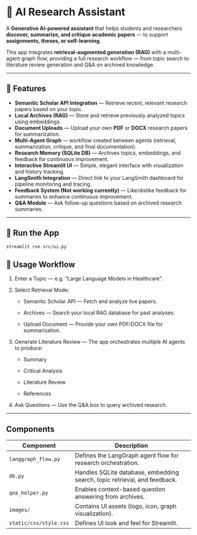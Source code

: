 # 🧠 AI Research Assistant

A **Generative AI-powered assistant** that helps students and researchers **discover, summarize, and critique academic papers** — to support **assignments, theses, or self-learning**.

This app integrates **retrieval-augmented generation (RAG)** with a multi-agent graph flow, providing a full research workflow — from topic search to literature review generation and Q&A on archived knowledge.

---

## 🚀 Features

- **Semantic Scholar API Integration** — Retrieve recent, relevant research papers based on your topic.  
- **Local Archives (RAG)** — Store and retrieve previously analyzed topics using embeddings.  
- **Document Uploads** — Upload your own **PDF** or **DOCX** research papers for summarization.  
- **Multi-Agent Graph** — workflow created between agents (retrieval, summarization, critique, and final documentation).  
- **Research Memory (SQLite DB)** — Archives topics, embeddings, and feedback for continuous improvement.  
- **Interactive Streamlit UI** — Simple, elegant interface with visualization and history tracking.  
- **LangSmith Integration** — Direct link to your LangSmith dashboard for pipeline monitoring and tracing.  
- **Feedback System (Not working currently)** — Like/dislike feedback for summaries to enhance continuous improvement.  
- **Q&A Module** — Ask follow-up questions based on archived research summaries.

---

## 🧪 Run the App

`streamlit run src/ui.py`

## 🦉 Usage Workflow

1. Enter a Topic — e.g. “Large Language Models in Healthcare”.

2. Select Retrieval Mode:

    - Semantic Scholar API — Fetch and analyze live papers.

    - Archives — Search your local RAG database for past analyses.

    - Upload Document — Provide your own PDF/DOCX file for summarization.

3. Generate Literature Review — The app orchestrates multiple AI agents to produce:

    - Summary

    - Critical Analysis

    - Literature Review

    - References

4. Ask Questions — Use the Q&A box to query archived research.

---

## Components

| Component | Description |
|------------|-------------|
| `langgraph_flow.py` | Defines the LangGraph agent flow for research orchestration. |
| `db.py` | Handles SQLite database, embedding search, topic retrieval, and feedback. |
| `qna_helper.py` | Enables context-based question answering from archives. |
| `images/` | Contains UI assets (logo, icon, graph visualization). |
| `static/css/style.css` | Defines UI look and feel for Streamlit. |

